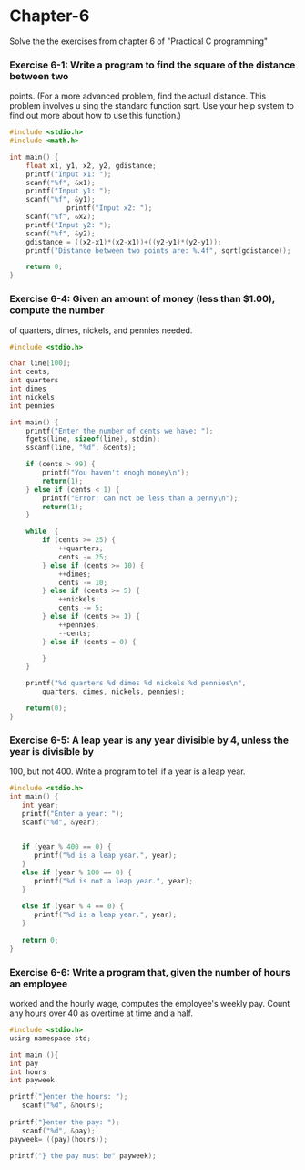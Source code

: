 # Chapter-6
Solve the the exercises from chapter 6 of "Practical C programming" 

### Exercise 6-1: Write a program to find the square of the distance between two
points. (For a more advanced problem, find the actual distance. This problem
involves u sing the standard function sqrt. Use your help system to find out more
about how to use this function.)

```c
#include <stdio.h>
#include <math.h>

int main() {
	float x1, y1, x2, y2, gdistance;
	printf("Input x1: ");
	scanf("%f", &x1);
	printf("Input y1: ");
	scanf("%f", &y1);
              printf("Input x2: ");
	scanf("%f", &x2);
	printf("Input y2: ");
	scanf("%f", &y2);
	gdistance = ((x2-x1)*(x2-x1))+((y2-y1)*(y2-y1));
	printf("Distance between two points are: %.4f", sqrt(gdistance));

	return 0;
}
```
### Exercise 6-4: Given an amount of money (less than $1.00), compute the number
of quarters, dimes, nickels, and pennies needed.


```c
#include <stdio.h>

char line[100];             
int cents;                  
int quarters         
int dimes            
int nickels        
int pennies          

int main() {
	printf("Enter the number of cents we have: ");
	fgets(line, sizeof(line), stdin);
	sscanf(line, "%d", &cents);

	if (cents > 99) {
		printf("You haven't enogh money\n");
		return(1);
	} else if (cents < 1) {
		printf("Error: can not be less than a penny\n");
		return(1);
	}

	while  {
		if (cents >= 25) {
			++quarters;
			cents -= 25;
		} else if (cents >= 10) {
			++dimes;
			cents -= 10;
		} else if (cents >= 5) {
			++nickels;
			cents -= 5;
		} else if (cents >= 1) {
			++pennies;
			--cents;
		} else if (cents = 0) {

		}
	}

	printf("%d quarters %d dimes %d nickels %d pennies\n",
		quarters, dimes, nickels, pennies);

	return(0);
}


```

### Exercise 6-5: A leap year is any year divisible by 4, unless the year is divisible by
100, but not 400. Write a program to tell if a year is a leap year.


```c
#include <stdio.h>
int main() {
   int year;
   printf("Enter a year: ");
   scanf("%d", &year);

  
   if (year % 400 == 0) {
      printf("%d is a leap year.", year);
   }
   else if (year % 100 == 0) {
      printf("%d is not a leap year.", year);
   }
   
   else if (year % 4 == 0) {
      printf("%d is a leap year.", year);
   }
  
   return 0;
}

```
### Exercise 6-6: Write a program that, given the number of hours an employee
worked and the hourly wage, computes the employee's weekly pay. Count any
hours over 40 as overtime at time and a half.

```c
#include <stdio.h>
using namespace std;

int main (){
int pay
int hours
int payweek

printf("}enter the hours: ");
   scanf("%d", &hours);
   
printf("}enter the pay: ");
   scanf("%d", &pay);
payweek= ((pay)(hours));

printf("} the pay must be" payweek);
   
```


